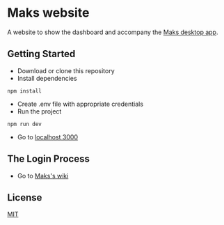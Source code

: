 # Maks website

A website to show the dashboard and accompany the [Maks desktop app](https://github.com/adityashukzy/Maks).

## Getting Started

- Download or clone this repository
- Install dependencies

```
npm install
```

- Create .env file with appropriate credentials
- Run the project

```
npm run dev
```

- Go to [localhost 3000](http://localhost:3000/)

## The Login Process

- Go to [Maks's wiki](https://github.com/adityashukzy/Maks/wiki/The-Login-Process#registering-for-an-account)

## License

[MIT](LICENSE)
